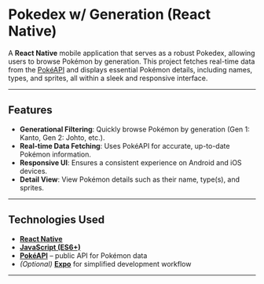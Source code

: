 # Pokedex w/ Generation (React Native)

A **React Native** mobile application that serves as a robust Pokedex, allowing users to browse Pokémon by generation. This project fetches real-time data from the [PokéAPI](https://pokeapi.co/) and displays essential Pokémon details, including names, types, and sprites, all within a sleek and responsive interface.

---

## Features

- **Generational Filtering**: Quickly browse Pokémon by generation (Gen 1: Kanto, Gen 2: Johto, etc.).
- **Real-time Data Fetching**: Uses PokéAPI for accurate, up-to-date Pokémon information.
- **Responsive UI**: Ensures a consistent experience on Android and iOS devices.
- **Detail View**: View Pokémon details such as their name, type(s), and sprites.

---

## Technologies Used

- **[React Native](https://reactnative.dev/)**
- **[JavaScript (ES6+)](https://developer.mozilla.org/en-US/docs/Web/JavaScript)**
- **[PokéAPI](https://pokeapi.co/)** – public API for Pokémon data
- *(Optional)* **[Expo](https://expo.dev/)** for simplified development workflow

---
